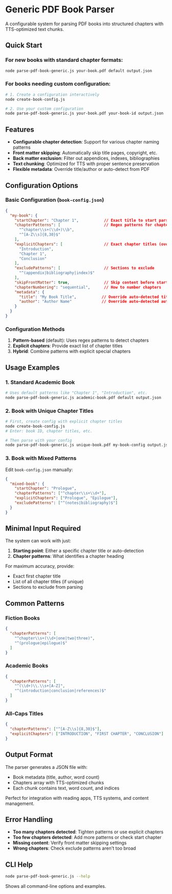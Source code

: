 # Generic PDF Book Parser

A configurable system for parsing PDF books into structured chapters with TTS-optimized text chunks.

## Quick Start

### For new books with standard chapter formats:
```bash
node parse-pdf-book-generic.js your-book.pdf default output.json
```

### For books needing custom configuration:
```bash
# 1. Create a configuration interactively
node create-book-config.js

# 2. Use your custom configuration
node parse-pdf-book-generic.js your-book.pdf your-book-id output.json
```

## Features

- **Configurable chapter detection**: Support for various chapter naming patterns
- **Front matter skipping**: Automatically skip title pages, copyright, etc.
- **Back matter exclusion**: Filter out appendices, indexes, bibliographies
- **Text chunking**: Optimized for TTS with proper sentence preservation
- **Flexible metadata**: Override title/author or auto-detect from PDF

## Configuration Options

### Basic Configuration (`book-config.json`)

```json
{
  "my-book": {
    "startChapter": "Chapter 1",           // Exact title to start parsing
    "chapterPatterns": [                   // Regex patterns for chapter detection
      "^chapter\\s+(\\d+)\\b",
      "^[A-Z\\s]{8,30}$"
    ],
    "explicitChapters": [                  // Exact chapter titles (overrides patterns)
      "Introduction",
      "Chapter 1",
      "Conclusion"
    ],
    "excludePatterns": [                   // Sections to exclude
      "^(appendix|bibliography|index)$"
    ],
    "skipFrontMatter": true,               // Skip content before startChapter
    "chapterNumbering": "sequential",      // How to number chapters
    "metadata": {
      "title": "My Book Title",           // Override auto-detected title
      "author": "Author Name"             // Override auto-detected author
    }
  }
}
```

### Configuration Methods

1. **Pattern-based** (default): Uses regex patterns to detect chapters
2. **Explicit chapters**: Provide exact list of chapter titles
3. **Hybrid**: Combine patterns with explicit special chapters

## Usage Examples

### 1. Standard Academic Book
```bash
# Uses default patterns like "Chapter 1", "Introduction", etc.
node parse-pdf-book-generic.js academic-book.pdf default output.json
```

### 2. Book with Unique Chapter Titles
```bash
# First, create config with explicit chapter titles
node create-book-config.js
# Enter: book ID, chapter titles, etc.

# Then parse with your config
node parse-pdf-book-generic.js unique-book.pdf my-book-config output.json
```

### 3. Book with Mixed Patterns
Edit `book-config.json` manually:
```json
{
  "mixed-book": {
    "startChapter": "Prologue",
    "chapterPatterns": ["^chapter\\s+\\d+"],
    "explicitChapters": ["Prologue", "Epilogue"],
    "excludePatterns": ["^(notes|bibliography)$"]
  }
}
```

## Minimal Input Required

The system can work with just:

1. **Starting point**: Either a specific chapter title or auto-detection
2. **Chapter patterns**: What identifies a chapter heading

For maximum accuracy, provide:
- Exact first chapter title
- List of all chapter titles (if unique)
- Sections to exclude from parsing

## Common Patterns

### Fiction Books
```json
{
  "chapterPatterns": [
    "^chapter\\s+(\\d+|one|two|three)",
    "^(prologue|epilogue)$"
  ]
}
```

### Academic Books
```json
{
  "chapterPatterns": [
    "^(\\d+)\\.\\s+[A-Z]",
    "^(introduction|conclusion|references)$"
  ]
}
```

### All-Caps Titles
```json
{
  "chapterPatterns": ["^[A-Z\\s]{8,30}$"],
  "explicitChapters": ["INTRODUCTION", "FIRST CHAPTER", "CONCLUSION"]
}
```

## Output Format

The parser generates a JSON file with:
- Book metadata (title, author, word count)
- Chapters array with TTS-optimized chunks
- Each chunk contains text, word count, and indices

Perfect for integration with reading apps, TTS systems, and content management.

## Error Handling

- **Too many chapters detected**: Tighten patterns or use explicit chapters
- **Too few chapters detected**: Add more patterns or check start chapter
- **Missing content**: Verify front matter skipping settings
- **Wrong chapters**: Check exclude patterns aren't too broad

## CLI Help

```bash
node parse-pdf-book-generic.js --help
```

Shows all command-line options and examples. 